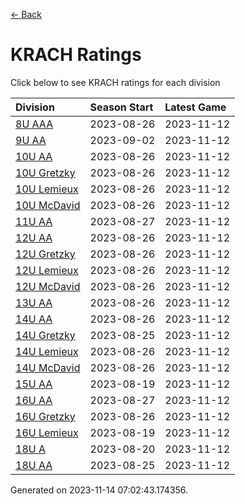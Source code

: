 [<- Back](../readme.md)
# KRACH Ratings
Click below to see KRACH ratings for each division

| Division | Season Start | Latest Game |
| :-- | :-- | :-- |
| [8U AAA](8U-AAA-ratings.md) | 2023-08-26 | 2023-11-12 |
| [9U AA](9U-AA-ratings.md) | 2023-09-02 | 2023-11-12 |
| [10U AA](10U-AA-ratings.md) | 2023-08-26 | 2023-11-12 |
| [10U Gretzky](10U-Gretzky-ratings.md) | 2023-08-26 | 2023-11-12 |
| [10U Lemieux](10U-Lemieux-ratings.md) | 2023-08-26 | 2023-11-12 |
| [10U McDavid](10U-McDavid-ratings.md) | 2023-08-26 | 2023-11-12 |
| [11U AA](11U-AA-ratings.md) | 2023-08-27 | 2023-11-12 |
| [12U AA](12U-AA-ratings.md) | 2023-08-26 | 2023-11-12 |
| [12U Gretzky](12U-Gretzky-ratings.md) | 2023-08-26 | 2023-11-12 |
| [12U Lemieux](12U-Lemieux-ratings.md) | 2023-08-26 | 2023-11-12 |
| [12U McDavid](12U-McDavid-ratings.md) | 2023-08-26 | 2023-11-12 |
| [13U AA](13U-AA-ratings.md) | 2023-08-26 | 2023-11-12 |
| [14U AA](14U-AA-ratings.md) | 2023-08-26 | 2023-11-12 |
| [14U Gretzky](14U-Gretzky-ratings.md) | 2023-08-25 | 2023-11-12 |
| [14U Lemieux](14U-Lemieux-ratings.md) | 2023-08-26 | 2023-11-12 |
| [14U McDavid](14U-McDavid-ratings.md) | 2023-08-26 | 2023-11-12 |
| [15U AA](15U-AA-ratings.md) | 2023-08-19 | 2023-11-12 |
| [16U AA](16U-AA-ratings.md) | 2023-08-27 | 2023-11-12 |
| [16U Gretzky](16U-Gretzky-ratings.md) | 2023-08-26 | 2023-11-12 |
| [16U Lemieux](16U-Lemieux-ratings.md) | 2023-08-19 | 2023-11-12 |
| [18U A](18U-A-ratings.md) | 2023-08-20 | 2023-11-12 |
| [18U AA](18U-AA-ratings.md) | 2023-08-25 | 2023-11-12 |

Generated on 2023-11-14 07:02:43.174356.
